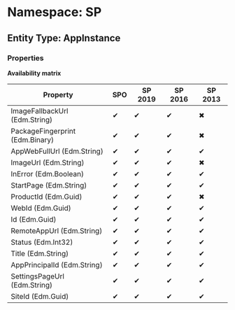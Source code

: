 # Namespace: SP
## Entity Type: AppInstance

### Properties

**Availability matrix**

Property | SPO | SP 2019 | SP 2016 | SP 2013
----------|-----|---------|---------|--------
ImageFallbackUrl (Edm.String) | ✔ | ✔ | ✔ | ✖
PackageFingerprint (Edm.Binary) | ✔ | ✔ | ✔ | ✖
AppWebFullUrl (Edm.String) | ✔ | ✔ | ✔ | ✔
ImageUrl (Edm.String) | ✔ | ✔ | ✔ | ✖
InError (Edm.Boolean) | ✔ | ✔ | ✔ | ✔
StartPage (Edm.String) | ✔ | ✔ | ✔ | ✔
ProductId (Edm.Guid) | ✔ | ✔ | ✔ | ✖
WebId (Edm.Guid) | ✔ | ✔ | ✔ | ✔
Id (Edm.Guid) | ✔ | ✔ | ✔ | ✔
RemoteAppUrl (Edm.String) | ✔ | ✔ | ✔ | ✔
Status (Edm.Int32) | ✔ | ✔ | ✔ | ✔
Title (Edm.String) | ✔ | ✔ | ✔ | ✔
AppPrincipalId (Edm.String) | ✔ | ✔ | ✔ | ✔
SettingsPageUrl (Edm.String) | ✔ | ✔ | ✔ | ✔
SiteId (Edm.Guid) | ✔ | ✔ | ✔ | ✔

